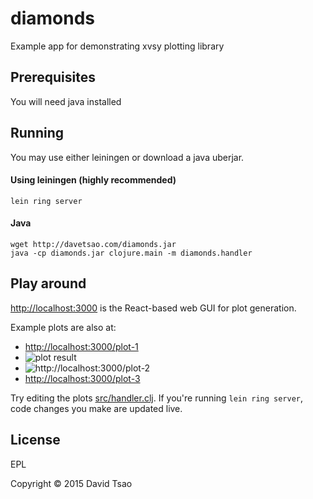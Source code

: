 # diamonds

Example app for demonstrating xvsy plotting library

## Prerequisites

You will need java installed


## Running

You may use either leiningen or download a java uberjar.

#### Using leiningen (highly recommended)
```lein ring server```

#### Java

```
wget http://davetsao.com/diamonds.jar
java -cp diamonds.jar clojure.main -m diamonds.handler
```

## Play around
[http://localhost:3000](http://localhost:3000) is the React-based web GUI for plot generation.

Example plots are also at:
- [http://localhost:3000/plot-1](http://localhost:3000/plot-1)
 - ![plot result](http://localhost:3000/plot-3)
- ![http://localhost:3000/plot-2](text.svg)
- [http://localhost:3000/plot-3](http://localhost:3000/plot-3)

Try editing the plots [src/handler.clj](src/handler.clj). If you're
running `lein ring server`, code changes you make are updated live.

## License
EPL

Copyright © 2015 David Tsao
